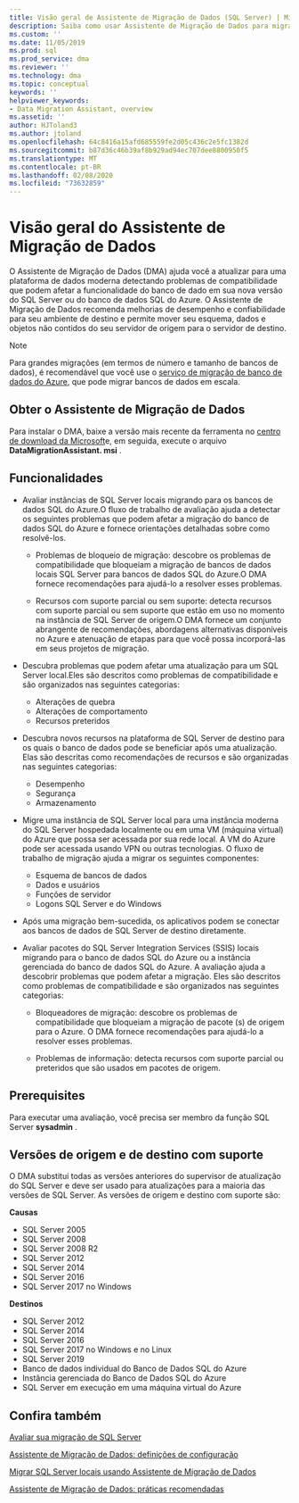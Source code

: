 ```yaml
---
title: Visão geral de Assistente de Migração de Dados (SQL Server) | Microsoft Docs
description: Saiba como usar Assistente de Migração de Dados para migrar bancos de dados do SQL Server para outros bancos de dados do SQL Server ou do Azure
ms.custom: ''
ms.date: 11/05/2019
ms.prod: sql
ms.prod_service: dma
ms.reviewer: ''
ms.technology: dma
ms.topic: conceptual
keywords: ''
helpviewer_keywords:
- Data Migration Assistant, overview
ms.assetid: ''
author: HJToland3
ms.author: jtoland
ms.openlocfilehash: 64c8416a15afd685559fe2d05c436c2e5fc1382d
ms.sourcegitcommit: b87d36c46b39af8b929ad94ec707dee8800950f5
ms.translationtype: MT
ms.contentlocale: pt-BR
ms.lasthandoff: 02/08/2020
ms.locfileid: "73632859"
---
```

# <a name="overview-of-data-migration-assistant"></a>Visão geral do Assistente de Migração de Dados

O Assistente de Migração de Dados (DMA) ajuda você a atualizar para uma plataforma de dados moderna detectando problemas de compatibilidade que podem afetar a funcionalidade do banco de dado em sua nova versão do SQL Server ou do banco de dados SQL do Azure. O Assistente de Migração de Dados recomenda melhorias de desempenho e confiabilidade para seu ambiente de destino e permite mover seu esquema, dados e objetos não contidos do seu servidor de origem para o servidor de destino.

> [!NOTE]
> Para grandes migrações (em termos de número e tamanho de bancos de dados), é recomendável que você use o [serviço de migração de banco de dados do Azure](/azure/dms/dms-overview), que pode migrar bancos de dados em escala.
  
## <a name="get-data-migration-assistant"></a>Obter o Assistente de Migração de Dados

Para instalar o DMA, baixe a versão mais recente da ferramenta no [centro de download da Microsoft](https://www.microsoft.com/download/details.aspx?id=53595)e, em seguida, execute o arquivo **DataMigrationAssistant. msi** .

## <a name="capabilities"></a>Funcionalidades

- Avaliar instâncias de SQL Server locais migrando para os bancos de dados SQL do Azure.O fluxo de trabalho de avaliação ajuda a detectar os seguintes problemas que podem afetar a migração do banco de dados SQL do Azure e fornece orientações detalhadas sobre como resolvê-los.

  - Problemas de bloqueio de migração: descobre os problemas de compatibilidade que bloqueiam a migração de bancos de dados locais SQL Server para bancos de dados SQL do Azure.O DMA fornece recomendações para ajudá-lo a resolver esses problemas.

  - Recursos com suporte parcial ou sem suporte: detecta recursos com suporte parcial ou sem suporte que estão em uso no momento na instância de SQL Server de origem.O DMA fornece um conjunto abrangente de recomendações, abordagens alternativas disponíveis no Azure e atenuação de etapas para que você possa incorporá-las em seus projetos de migração.

- Descubra problemas que podem afetar uma atualização para um SQL Server local.Eles são descritos como problemas de compatibilidade e são organizados nas seguintes categorias:

  - Alterações de quebra
  - Alterações de comportamento
  - Recursos preteridos

- Descubra novos recursos na plataforma de SQL Server de destino para os quais o banco de dados pode se beneficiar após uma atualização. Elas são descritas como recomendações de recursos e são organizadas nas seguintes categorias:

  - Desempenho
  - Segurança
  - Armazenamento

- Migre uma instância de SQL Server local para uma instância moderna do SQL Server hospedada localmente ou em uma VM (máquina virtual) do Azure que possa ser acessada por sua rede local. A VM do Azure pode ser acessada usando VPN ou outras tecnologias. O fluxo de trabalho de migração ajuda a migrar os seguintes componentes:

  - Esquema de bancos de dados
  - Dados e usuários
  - Funções de servidor
  - Logons SQL Server e do Windows

- Após uma migração bem-sucedida, os aplicativos podem se conectar aos bancos de dados de SQL Server de destino diretamente.

- Avaliar pacotes do SQL Server Integration Services (SSIS) locais migrando para o banco de dados SQL do Azure ou a instância gerenciada do banco de dados SQL do Azure. A avaliação ajuda a descobrir problemas que podem afetar a migração. Eles são descritos como problemas de compatibilidade e são organizados nas seguintes categorias:

  - Bloqueadores de migração: descobre os problemas de compatibilidade que bloqueiam a migração de pacote (s) de origem para o Azure. O DMA fornece recomendações para ajudá-lo a resolver esses problemas.

  - Problemas de informação: detecta recursos com suporte parcial ou preteridos que são usados em pacotes de origem.

## <a name="prerequisites"></a>Prerequisites

Para executar uma avaliação, você precisa ser membro da função SQL Server **sysadmin** .

## <a name="supported-source-and-target-versions"></a>Versões de origem e de destino com suporte

O DMA substitui todas as versões anteriores do supervisor de atualização do SQL Server e deve ser usado para atualizações para a maioria das versões de SQL Server. As versões de origem e destino com suporte são:

**Causas**

- SQL Server 2005
- SQL Server 2008
- SQL Server 2008 R2
- SQL Server 2012
- SQL Server 2014
- SQL Server 2016
-  SQL Server 2017 no Windows

**Destinos**

- SQL Server 2012
- SQL Server 2014
- SQL Server 2016
- SQL Server 2017 no Windows e no Linux
- SQL Server 2019
- Banco de dados individual do Banco de Dados SQL do Azure
- Instância gerenciada do Banco de Dados SQL do Azure
- SQL Server em execução em uma máquina virtual do Azure

## <a name="see-also"></a>Confira também

[Avaliar sua migração de SQL Server](../dma/dma-assesssqlonprem.md)

[Assistente de Migração de Dados: definições de configuração](../dma/dma-configurationsettings.md)

[Migrar SQL Server locais usando Assistente de Migração de Dados](../dma/dma-migrateonpremsql.md)

[Assistente de Migração de Dados: práticas recomendadas](../dma/dma-bestpractices.md)
